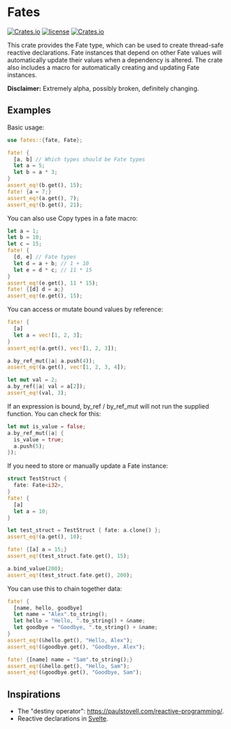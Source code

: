 # Fates

[![Crates.io](https://img.shields.io/crates/v/fates.svg)](https://crates.io/crates/fates)
[![license](https://img.shields.io/badge/license-MIT-blue.svg)](./LICENSE)
[![Crates.io](https://img.shields.io/crates/d/fates.svg)](https://crates.io/crates/fates)

This crate provides the Fate type, which can be used to create thread-safe reactive declarations. Fate instances that depend on other Fate values will automatically update their values when a dependency is altered. The crate also includes a macro for automatically creating and updating Fate instances.

**Disclaimer:** Extremely alpha, possibly broken, definitely changing.

## Examples

Basic usage:
```rust
use fates::{fate, Fate};

fate! {
  [a, b] // Which types should be Fate types
  let a = 5;
  let b = a * 3;
}
assert_eq!(b.get(), 15);
fate! {a = 7;}
assert_eq!(a.get(), 7);
assert_eq!(b.get(), 21);
```

You can also use Copy types in a fate macro:
```rust
let a = 1;
let b = 10;
let c = 15;
fate! {
  [d, e] // Fate types
  let d = a + b; // 1 + 10
  let e = d * c; // 11 * 15
}
assert_eq!(e.get(), 11 * 15);
fate! {[d] d = a;}
assert_eq!(e.get(), 15);
```

You can access or mutate bound values by reference:
```rust
fate! {
  [a]
  let a = vec![1, 2, 3];
}
assert_eq!(a.get(), vec![1, 2, 3]);

a.by_ref_mut(|a| a.push(4));
assert_eq!(a.get(), vec![1, 2, 3, 4]);

let mut val = 2;
a.by_ref(|a| val = a[2]);
assert_eq!(val, 3);
```
If an expression is bound, by_ref / by_ref_mut will not run the supplied function. You can check for this:
```rust
let mut is_value = false;
a.by_ref_mut(|a| {
  is_value = true;
  a.push(5);
});
```

If you need to store or manually update a Fate instance:
```rust
struct TestStruct {
  fate: Fate<i32>,
}
fate! {
  [a]
  let a = 10;
}

let test_struct = TestStruct { fate: a.clone() };
assert_eq!(a.get(), 10);

fate! {[a] a = 15;}
assert_eq!(test_struct.fate.get(), 15);

a.bind_value(200);
assert_eq!(test_struct.fate.get(), 200);
```

You can use this to chain together data:
```rust
fate! {
  [name, hello, goodbye]
  let name = "Alex".to_string();
  let hello = "Hello, ".to_string() + &name;
  let goodbye = "Goodbye, ".to_string() + &name;
}
assert_eq!(&hello.get(), "Hello, Alex");
assert_eq!(&goodbye.get(), "Goodbye, Alex");

fate! {[name] name = "Sam".to_string();}
assert_eq!(&hello.get(), "Hello, Sam");
assert_eq!(&goodbye.get(), "Goodbye, Sam");
```

## Inspirations

- The "destiny operator": https://paulstovell.com/reactive-programming/.
- Reactive declarations in [Svelte](https://svelte.dev/).
